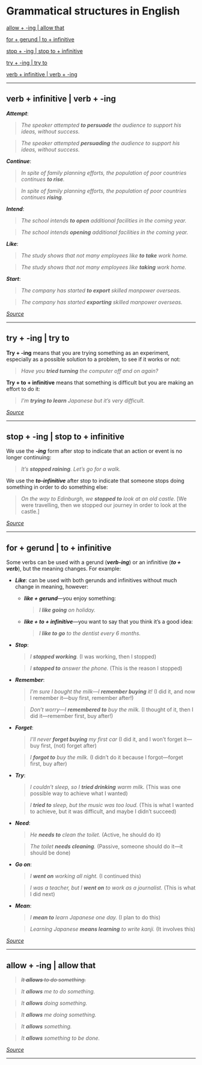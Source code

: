 # Grammatical structures in English

[allow + -ing \| allow that](#allow---ing--allow-that)

[for + gerund \| to + infinitive](#for--gerund--to--infinitive)

[stop + -ing \| stop to + infinitive](#stop---ing--stop-to--infinitive)

[try + -ing \| try to](#try---ing--try-to)

[verb + infinitive \| verb + -ing](#verb--infinitive--verb---ing)

***

## verb + infinitive \| verb + -ing

***Attempt***:

> *The speaker attempted **to persuade** the audience to support his ideas, without success.*

> *The speaker attempted **persuading** the audience to support his ideas, without success.*

***Continue***:

> *In spite of family planning efforts, the population of poor countries continues **to rise**.*

> *In spite of family planning efforts, the population of poor countries continues **rising**.*

***Intend***:

> *The school intends **to open** additional facilities in the coming year.*

> *The school intends **opening** additional facilities in the coming year.*

***Like***:

> *The study shows that not many employees like **to take** work home.*

> *The study shows that not many employees like **taking** work home.*

***Start***:

> *The company has started **to export** skilled manpower overseas.*

> *The company has started **exporting** skilled manpower overseas.*

[*Source*](https://jjc.jjay.cuny.edu/erc/grammar/verbs/VFws_gerund_infinitives.pdf)

***

## try + -ing \| try to

**Try + -ing** means that you are trying something as an experiment, especially as a possible solution to a problem, to see if it works or not:

> *Have you **tried turning** the computer off and on again?*

**Try + to + infinitive** means that something is difficult but you are making an effort to do it:

> *I’m **trying to learn** Japanese but it’s very difficult.*

[*Source*](https://learnenglish.britishcouncil.org/grammar/intermediate-to-upper-intermediate/verbs-followed-by-ing-or-by-to-infinitive-2)

***

## stop + -ing \| stop to + infinitive

We use the ***-ing*** form after stop to indicate that an action or event is no longer continuing:

> *It’s **stopped raining**. Let’s go for a walk.*

We use the ***to-infinitive*** after stop to indicate that someone stops doing something in order to do something else:

> *On the way to Edinburgh, we **stopped to** look at an old castle.* \[We were travelling, then we stopped our journey in order to look at the castle.\]

[*Source*](https://dictionary.cambridge.org/ru/грамматика/британская-грамматика/stop-ing-form-or-to-infinitive)

***

## for + gerund | to + infinitive

Some verbs can be used with a gerund (***verb-ing***) or an infinitive (***to \+ verb***), but the meaning changes. For example:

- ***Like***: can be used with both gerunds and infinitives without much change in meaning, however:

  - ***like + gerund***&mdash;you enjoy something:

    > *I **like going** on holiday.*

  - ***like + to + infinitive***&mdash;you want to say that you think it’s a good idea:

    > *I **like to go** to the dentist every 6 months.*

- ***Stop***:

  > *I **stopped working**.* (I was working, then I stopped)

  > *I **stopped to** answer the phone.* (This is the reason I stopped)

- ***Remember***:

  > *I’m sure I bought the milk&mdash;I **remember buying** it!* (I did it, and now I remember it&mdash;buy first, remember after!)

  > *Don’t worry&mdash;I **remembered to** buy the milk.* (I thought of it, then I did it&mdash;remember first, buy after!)

- ***Forget***:

  > *I’ll never **forget buying** my first car* (I did it, and I won’t forget it&mdash;buy first, (not) forget after)

  > *I **forgot to** buy the milk.* (I didn’t do it because I forgot&mdash;forget first, buy after)

- ***Try***:

  > *I couldn’t sleep, so I **tried drinking** warm milk.* (This was one possible way to achieve what I wanted)

  > *I **tried to** sleep, but the music was too loud.* (This is what I wanted to achieve, but it was difficult, and maybe I didn’t succeed)

- ***Need***:

  > *He **needs to** clean the toilet.* (Active, he should do it)

  > *The toilet **needs cleaning**.* (Passive, someone should do it&mdash;it should be done)

- ***Go on***:

  > *I **went on** working all night.* (I continued this)

  > *I was a teacher, but I **went on** to work as a journalist.* (This is what I did next)

- ***Mean***:

  > *I **mean to** learn Japanese one day.* (I plan to do this)

  > *Learning Japanese **means learning** to write kanji.* (It involves this)

[*Source*](https://www.tinyteflteacher.co.uk/learn-english/grammar-explanations/verb-patterns/verbs-with-gerund-or-infinitive)

***

## allow + -ing \| allow that

> *~~It **allows** to do something.~~*

> *It **allows** me to do something.*

> *It **allows** doing something.*

> *It **allows** me doing something.*

> *It **allows** something.*

> *It **allows** something to be done.*

[*Source*](https://ell.stackexchange.com/questions/11193/allow-to-infinitive-substantive-verb-ing)

***
